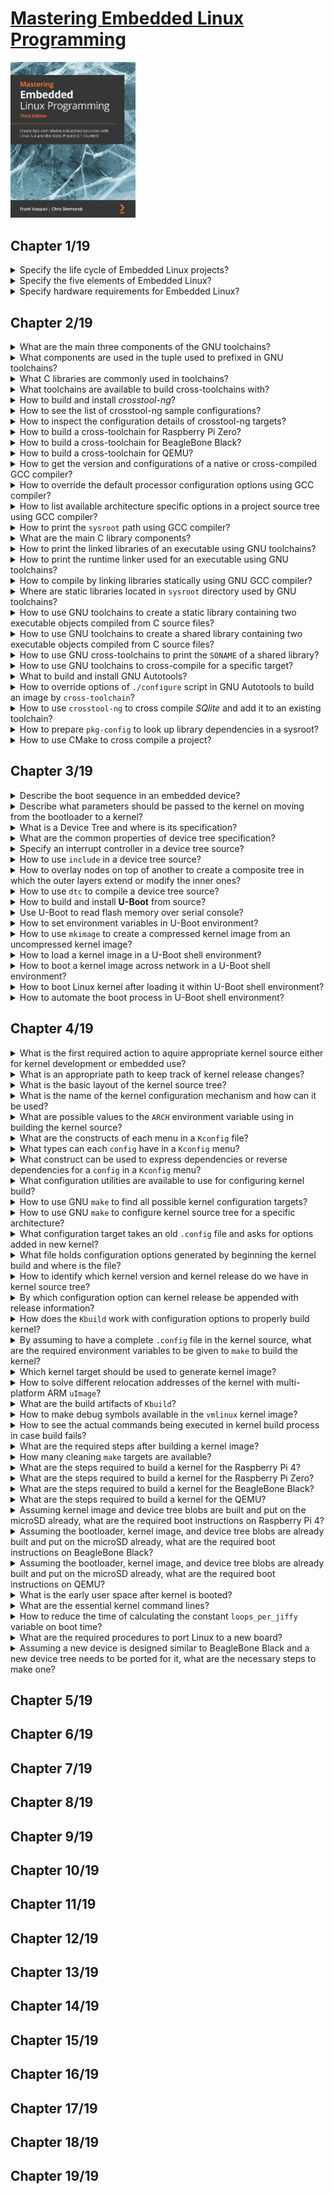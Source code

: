 # [Mastering Embedded Linux Programming](https://www.amazon.com/Mastering-Embedded-Linux-Programming-potential/dp/1789530385/ref=sr_1_3?keywords=9781789530384&qid=1661185260&sr=8-3)
<img alt="9781789530384" src="../covers/9781789530384.jpg" width="200"/>

## Chapter 1/19

<details>
<summary>Specify the life cycle of Embedded Linux projects?</summary>

> 1. Board Bring-Up
> 2. System Architecture and Design Choice
> 3. Writing Embedded Applications
> 4. Debugging and Optimizing Performance

> Origin: 1

> References:
---
</details>

<details>
<summary>Specify the five elements of Embedded Linux?</summary>

> 1. Toolchain
> 2. Bootloader
> 3. Kernel
> 4. Root filesystem
> 5. Embedded Applications

> Origin: 1

> References:
---
</details>

<details>
<summary>Specify hardware requirements for Embedded Linux?</summary>

> 1. CPU architecture
> 2. Reasonable amout of RAM
> 3. Non-volatile storage
> 4. Serial port
> 5. Debugging interface (e.g. JTAG)

> Origin: 1

> References:
---
</details>

## Chapter 2/19

<details>
<summary>What are the main three components of the GNU toolchains?</summary>

> * binutils **(base-devel)**: [https://gnu.org/software/binutils](https://gnu.org/software/binutils)
> * gcc **(base-devel)**: [https://gcc.gnu.org](https://gcc.gnu.org)
> * C library + Linux header files

> Origin: 2

> References:
> - [LLVM support for kernel build](https://kernel.org/doc/html/latest/kbuild/llvm.html)
---
</details>

<details>
<summary>What components are used in the tuple used to prefixed in GNU toolchains?</summary>

> * CPU Architecture + Endianness (e.g. `x86_64`, `mipsel`, `armeb`)
> * Vendor (e.g. `buildroot`)
> * Kernel (e.g. `linux`)
> * Operating System + ABI (e.g. `gnueabi`, `gnueabihf`, `musleabi`, `musleabihf`)
> 
> ```sh
> gcc -dumpmachine
> ``````

> Origin: 2

> References:
---
</details>

<details>
<summary>What C libraries are commonly used in toolchains?</summary>

> * glibc: [https://gnu.org/software/libc](https://gnu.org/software/libs)
> * musl libs: [https://musl.libc.org](https://musl.libc.org)
> * uClibc-ng: [https://uclibc-ng.org](https://uclibc-ng.org)
> * eglibc: [https://uclibc.org/home](https://uclibc.org/home)

> Origin: 2

> References:
---
</details>

<details>
<summary>What toolchains are available to build cross-toolchains with?</summary>

> Toolchain can be completely built manually by [Cross Linux From Scratch](https://trac.clfs.org).
> Another alternative to build toolchains is [crosstool-NG](https://crosstool-ng.github.io).

> Origin: 2

> References:
---
</details>

<details>
<summary>How to build and install <i>crosstool-ng</i>?</summary>

> ```sh
> git clone https://github.com/crosstool-ng/crosstool-ng.git
> cd crosstool-ng
> git checkout <latest>
> ./bootstrap
> ./configure --enable-local
> make -j<cores>
> ./ct-ng --version
> ``````

> Origin: 2

> References:
---
</details>

<details>
<summary>How to see the list of crosstool-ng sample configurations?</summary>

```sh
./ct-ng list-samples
```
</details>

<details>
<summary>How to inspect the configuration details of crosstool-ng targets?</summary>

> ```sh
> ./ct-ng show-<sample>
> ./ct-ng show-armv6-unknown-linux-gnueabihf
> ./ct-ng show-arm-cortex_a8-linux-gnueabi
> ./ct-ng show-arm-unknown-linux-gnueabi
> ``````

> Origin: 2

> References:
---
</details>

<details>
<summary>How to build a cross-toolchain for Raspberry Pi Zero?</summary>

> Considering the processor used in this device which is `bmc2835` having an armv6 core, we should use the following target:
>
> ```sh
> ./ct-ng distclean
> ./ct-ng show-armv6-unknown-linux-gnueabihf
> ./ct-ng armv6-unknown-linux-gnueabihf
> ``````
>
> Change following kernel configurations and set their values accordingly:
>
> * Tarbal path
> * Build path
> * Vendor tuple
>
> ```sh
> ./ct-ng build
> ``````

> Origin: 2

> References:
---
</details>

<details>
<summary>How to build a cross-toolchain for BeagleBone Black?</summary>

> ```sh
> ./ct-ng distclean
> ./ct-ng show-arm-cortex_a8-linux-gnueabi
> ./ct-ng arm-cortex_a8-linux-gnueabi
> ``````
> 
> Change the following kernel configurations and set their values accordingly:
> 
> * **Paths and misc options** >> **Render the toolchain read-only**: disable
> * **Target options** >> **Floating point**: **hardware (FPU)**
> * **Target options** >> **Use specific FPU**: neon
> 
> ```sh
> ./ct-ng build
> ``````

> Origin: 2

> References:
---
</details>

<details>
<summary>How to build a cross-toolchain for QEMU?</summary>

> ```sh
> ./ct-ng distclean
> ./ct-ng show-arm-unknown-linux-gnueai
> ./ct-ng arm-unknown-linux-gnueai
> ``````
> 
> Change the following kernel configurations and set their values accordingly:
> 
> * **Paths and misc options** >> disable **Render the toolchain read-only**
> 
> ```sh
> ./ct-ng build
> ``````

> Origin: 2

> References:
---
</details>

<details>
<summary>How to get the version and configurations of a native or cross-compiled GCC compiler?</summary>

> ```sh
> ${CROSS_COMPILE}gcc -v
> ``````

> Origin: 2

> References:
---
</details>

<details>
<summary>How to override the default processor configuration options using GCC compiler?</summary>

> ```sh
> ${CROSS_COMPILE}gcc -mcpu=cortex-a5 main.c -o app
> ``````

> Origin: 2

> References:
---
</details>

<details>
<summary>How to list available architecture specific options in a project source tree using GCC compiler?</summary>

> ```sh
> ${CROSS_COMPILE}gcc --target-help
> ``````

> Origin: 2

> References:
---
</details>

<details>
<summary>How to print the <code>sysroot</code> path using GCC compiler?</summary>

> ```sh
> ${CROSS_COMPILE}gcc -print-sysroot
> ``````

> Origin: 2

> References:
---
</details>

<details>
<summary>What are the main C library components?</summary>

> * libc (linked by default)
> * libm
> * libpthread
> * librt

> Origin: 2

> References:
---
</details>

<details>
<summary>How to print the linked libraries of an executable using GNU toolchains?</summary>

> ```sh
> ${CROSS_COMPILE}readelf -a app | grep "Shared library"
> ``````

> Origin: 2

> References:
---
</details>

<details>
<summary>How to print the runtime linker used for an executable using GNU toolchains?</summary>

> ```sh
> ${CROSS_COMPILE}readelf -a app | grep "program interpreter"
> ``````

> Origin: 2

> References:
---
</details>

<details>
<summary>How to compile by linking libraries statically using GNU GCC compiler?</summary>

> ```sh
> ${CROSS_COMPILE}gcc -static main.c -o app
> ``````

> Origin: 2

> References:
---
</details>

<details>
<summary>Where are static libraries located in <code>sysroot</code> directory used by GNU toolchains?</summary>

> ```sh
> SYSROOT=$(${CROSS_COMPILE}gcc -print-sysroot)
> cd $SYSROOT
> ls -l usr/lib/libc.a
> ``````

> Origin: 2

> References:
---
</details>

<details>
<summary>How to use GNU toolchains to create a static library containing two executable objects compiled from C source files?</summary>

> ```sh
> ${CROSS_COMPILE}gcc -c test1.o
> ${CROSS_COMPILE}gcc -c test2.o
> ${CROSS_COMPILE}ar rc libtest1.a test1.o test2.o
> ${CROSS_COMPILE}gcc main.c -ltest -L../libs -I../include -o app
> ``````

> Origin: 2

> References:
---
</details>

<details>
<summary>How to use GNU toolchains to create a shared library containing two executable objects compiled from C source files?</summary>

> ```sh
> ${CROSS_COMPILE}gcc -fPIC -c test1.c
> ${CROSS_COMPILE}gcc -fPIC -c test2.c
> ${CROSS_COMPILE}gcc -shared -o libtest.so test1.o test2.o
> ${CROSS_COMPILE}gcc main.c -ltest -L../libs -I../include -o app
> ${CROSS_COMPILE}readelf -a app | grep library
> ${CROSS_COMPILE}readelf -a app | grep interpreter
> ``````

> Origin: 2

> References:
---
</details>

<details>
<summary>How to use GNU cross-toolchains to print the <code>SONAME</code> of a shared library?</summary>

> ```sh
> ${CROSS_COMPILE}readelf -a /usr/lib/x86_64-linux-gnu/libjpeg.so.8.2.2 | grep SONAME
> libjpeg.so.8
> ``````

> Origin: 2

> References:
---
</details>

<details>
<summary>How to use GNU toolchains to cross-compile for a specific target?</summary>

> By using environment variables to specify toolchains:
>
> ```sh
> export CROSS_COMPILE=armv6-rpi-linux-gnueabihf-
> make
> ``````
>
> Or by specifying behind the `make` command directly:
>
> ```sh
> make CROSS_COMPILE=armv6-rpi-linux-gnueabihf-
> ``````

> Origin: 2

> References:
---
</details>

<details>
<summary>What to build and install GNU Autotools?</summary>

> * GNU Autoconf [https::/gnu.org/software/autoconf/autoconf.html](https::/gnu.org/software/autoconf/autoconf.html)
> * GNU Automake [https://gnu.org/savannah-checkouts/gnu/automake](https://gnu.org/savannah-checkouts/gnu/automake)
> * GNU Libtool [https://gnu.org/software/libtool/libtool.html](https://gnu.org/software/libtool/libtool.html)
> * Gnulib [https://gnu.org/software/gnulib](https://gnu.org/software/gnulib)
> 
> ```sh
> ./configure
> make
> make install
> ``````

> Origin: 2

> References:
---
</details>

<details>
<summary>How to override options of <code>./configure</code> script in GNU Autotools to build an image by <code>cross-toolchain</code>?</summary>

> ```sh
> CC=armv6-rpi-linux-gnueabihf ./configure --host=armv6-rpi-linux-gnueabihf
> ``````

> Origin: 2

> References:
---
</details>

<details>
<summary>How to use <code>crosstool-ng</code> to cross compile <i>SQlite</i> and add it to an existing toolchain?</summary>

> ```sh
> wget http://www.sqlite.org/2020/sqlite-autoconf-3330000.tar.gz
> tar xf sqlite-autoconf-3330000.tar.gz
> cd sqlite-autoconf-3330000
> CC=armv6-rpi-linux-gnueabihf ./configure --host=armv6-rpi-linux-gnueabihf --prefix=/usr
> make
> make DESTDIR=$(armv6-rpi-linux-gnueabi-gcc -print-sysroot) install
> 
> armv6-rpi-linux-gnueabihf main.c -o sqlite-test -lsqlite3
> ``````

> Origin: 2

> References:
---
</details>

<details>
<summary>How to prepare <code>pkg-config</code> to look up library dependencies in a sysroot?</summary>

> In order for `pkg-config` to address library and header files belonging to *sqlite3*, it should be able to see `<sysroot>/usr/lib/pkgconfig/sqlite3.pc`:
>
> ```sh
> export CROSS_COMPILE="xtools/armv6-rpi-linux-gnueabihf-"
> export PKG_CONFIG_LIBDIR=$(${CROSS_COMPILE}gcc -print-sysroot)/usr/lib/pkgconfig
> ${CROSS_COMPILE}gcc $(pkg-config sqlite3 --cflags --libs) main.c -o sqlite-test
> ``````

> Origin: 2

> References:
---
</details>

<details>
<summary>How to use CMake to cross compile a project?</summary>

> ```sh
> export CROSS_COMPILE="xtools/armv6-rpi-linux-gnueabihf-"
> cmake -S . -B build -D CMAKE_INSTALL_PREFIX:PATH=sysroot -D CMAKE_C_COMPILER:PATH=${CROSS_COMPILE}gcc
> cmake --build build --parallel 8 --target all
> cmake --build build --parallel 8 --target install
> ``````

> Origin: 2

> References:
---
</details>

## Chapter 3/19

<details>
<summary>Describe the boot sequence in an embedded device?</summary>

> * **Phase 1 Rom Code**: loads a small chunk of code from first few pages of NAND, from flash memory connected through **Serial Peripheral Interface**, or from the first sector of an MMC device, or from a file named ML on the first partition of an MMC device.
> * **Phase 2 Secondary Program Loader (SPL)**: sets up memory controller and other essential parts of the system in preparation for loading the **TPL** into DRAM.
> * **Phase 3 Tertiary Program Loader (TPL)**: full bootloader such as U-Boot loads the kernel + optional FDT and initramfs into DRAM.

> Origin: 3

> References:
---
</details>

<details>
<summary>Describe what parameters should be passed to the kernel on moving from the bootloader to a kernel?</summary>

> * The machine number, which is used on PowerPC and Arm platform without support for a device tree, to Identify the type of SoC.
> * Basic details of the hardware that's been detected so far, including the size and location of the physical RAM and the CPU's clock speed.
> * The kernel command line.
> * Optionally, the location and size of a device tree binary.
> * Optionally, the location and size of an initial RAM disk, called the **initial RAM file system (initramfs)**.

> Origin: 3

> References:
---
</details>

<details>
<summary>What is a Device Tree and where is its specification?</summary>

> * https://github.com/devicetree-org/devicetree-specification/releases

> Origin: 3

> References:
---
</details>

<details>
<summary>What are the common properties of device tree specification?</summary>

> * Device tree begins with a root node.
> * **reg** property referes to a range of units in a register space.
>
> ```dts
> /dts-v1/;
> /{
>     model = "TI AM335x BeagleBone";
>     compatible = "ti,am33xx";
>     #address-cells = <1>;
>     #size-cells = <1>;
>     cpus {
>         #address-cells = <1>;
>         #size-cells = <0>;
>         cpu@0 {
>             compatible = "arm,cortex-a8";
>             device_type = "cpu";
>             reg = <0>;
>         };
>     };
>     memory@80000000 {
>         device_type = "memory";
>         reg = <0x80000000 0x20000000>; /* 512 MB */
>     };
> };
> ``````

> Origin: 3

> References:
> - [Device Tree Bindings](https://kernel.org/doc/html/latest/devicetree/bindings/ "/devicetree/bindings")
---
</details>

<details>
<summary>Specify an interrupt controller in a device tree source?</summary>

> * Labels used can be expressed in connections to reference to a node.
> * Labels are also referred to as **phandles**.
> * **interrupt-controller** property identifies not as interrupt controller.
> * **interrupt-parrent** property references the interrupt controller.
>
> ```dts
> /dts-v1/;
> {
>     intc: interrupt-controller@48200000 {
>         compatible = "ti,am33xx-intc";
>         interrupt-controller;
>         #interrupt-cells = <1>;
>         reg = <0x48200000 0x1000>;
>     };
>     lcdc: lcdc@48200000 {
>         compatible = "ti,am33xx-tilcdc";
>         reg = <0x4830e000 0x1000>;
>         interrupt-parent = <&intc>;
>         interrupts = <36>;
>         ti,hwmods = "lcdc";
>         status = "disabled";
>     };
> };
> ``````

> Origin: 3

> References:
---
</details>

<details>
<summary>How to use <code>include</code> in a device tree source?</summary>

> ```dts
> /include/ "vexpress-v2m.dtsi"
> ``````

> Origin: 3

> References:
---
</details>

<details>
<summary>How to overlay nodes on top of another to create a composite tree in which the outer layers extend or modify the inner ones?</summary>

> * The **status** is disabled, meaning that no device driver should be bound to it.
>
> ```dts
> mmc1: mmc@48060000 {
>     compatible = "ti,omap4-hsmmc";
>     t.hwmods = "mmc1";
>     ti,dual-volt;
>     ti,needs-special-reset;
>     ti,needs-special-hs-handling;
>     dmas = <&edma_xbar 24 0 0 &edma_xbar 25 0 0>;
>     dma_names = "tx", "rx";
>     interrupts = <64>;
>     reg = <0x48060000 0x1000>;
>     status = "disabled";
> };
> ``````
>
> * The **status** property is set to *okay*, which causes the MMC device driver to bind with this interface.
>
> ```dtsi
> &mmc1 {
>     status = "okay";
>     bus-width = <0x4>;
>     pinctrl-names = "default";
>     pinctrl-0 = <&mmc1_pins>;
>     cd-gpios = <&gpio0 6 GPIO_ACTIVE_LOW>;
> };
> ``````
>
> * The **mmc1** interface is connected to a different voltage regulator on the BeagleBone Black as expressed in am335x-boneblack.dts, which associates it with the voltage regulator via the **vmmcsd_fixed** label:
>
> ```dtsi
> &mmc1 {
>     vmmc-supply = <&vmmcsd_fixed>;
> };
> ``````

> Origin: 3

> References:
---
</details>

<details>
<summary>How to use <code>dtc</code> to compile a device tree source?</summary>

> ```sh
> dtc beaglebone-black.dts -o beaglebone-black.dtb
> ``````

> Origin: 3

> References:
---
</details>

<details>
<summary>How to build and install <b>U-Boot</b> from source?</summary>

> ```sh
> git clone git:://git.denx.de/u-boot.git
> cd u-boot
> git checkout v2021.01
> make ARCH=arm CROSS_COMPILE=arm-cortex_a8-linux-gnueabihf- am335x_emv_defconfig
> make ARCH=arm CROSS_COMPILE=arm-cortex_a8-linux-gnueabihf- -j2
> sudo fdisk /dev/sda
> mkfs.vfat -F 16 -n boot /dev/sda1
> mkfs.ext4 -L rootfs /dev/sda2
> mount /dev/sda1 /run/media/brian/boot
> cp MLO u-boot.img /run/media/brian/boot
> umount /run/media/brian/boot
> picocom -b 115200 /dev/ttyUSB0
> ``````
> 
> The results of the compilation:
> 
> * `u-boot`: U-Boot in ELF object format, suitable for use with a debugger
> * `u-boot.map`: The symbol table
> * `u-boot.bin`: U-Boot in raw binary format, suitable for running on your device
> * `u-boot.img`: This is `u-boot.bin` with a U-Boot header added, suitable for uploading to a running copy of U-Boot
> * `u-boot.srec`: U-Boot in Motoral S-record (**SRECORD** or **SRE**) format, suitable for transferring over a serial connection
> * `MLO`: The BeagleBone Black also requires a **SPL** which is built here

> Origin: 3

> References:
---
</details>

<details>
<summary>Use U-Boot to read flash memory over serial console?</summary>

> Read `0x200000` bytes from offset `0x400000` from the start of the NAND memory into RAM address `0x82000000`
>
> ```sh
> nand read 82000000 400000 200000
> ``````

> Origin: 3

> References:
---
</details>

<details>
<summary>How to set environment variables in U-Boot environment?</summary>

> ```sh
> setenv foo bar
> printenv foo
> 
> setenv foo # reset foo
> printenv # print all environment variables
> ``````

> Origin: 3

> References:
---
</details>

<details>
<summary>How to use <code>mkimage</code> to create a compressed kernel image from an uncompressed kernel image?</summary>

> ```sh
> mkimage --help
> mkimage -A arm -O linux -T kernel -C gzip -a 0x80008000 0e 0x80008000 -n 'Linux' -d zImage uImage
> ``````

> Origin: 3

> References:
---
</details>

<details>
<summary>How to load a kernel image in a U-Boot shell environment?</summary>

> ```sh
> mmc rescan
> fatload mmc 0:1 82000000 uimage
> iminfo 82000000
> ``````

> Origin: 3

> References:
---
</details>

<details>
<summary>How to boot a kernel image across network in a U-Boot shell environment?</summary>

> ```sh
> setenv ipaddr 192.168.1.12
> setenv serverip 192.168.1.18
> tftp 82000000 uImage
> tftpboot 82000000 uimage
> nandecc hw
> nand erase 280000 400000
> nand write 82000000 280000 400000
> nand read 82000000 280000 400000
> ``````

> Origin: 3

> References:
---
</details>

<details>
<summary>How to boot Linux kernel after loading it within U-Boot shell environment?</summary>

> ```sh
> # bootm [kernel address] [ramdist address] [dtb address]
> bootm 82000000 - 83000000
> ``````

> Origin: 3

> References:
---
</details>

<details>
<summary>How to automate the boot process in U-Boot shell environment?</summary>

> ```sh
> setenv bootcmd nand read 82000000 400000 200000\;bootm 82000000
> ``````

> Origin: 3

> References:
---
</details>

## Chapter 4/19

<details>
<summary>What is the first required action to aquire appropriate kernel source either for kernel development or embedded use?</summary>

> To follow kernel mainline, below repository should be used:
>
> ```sh
> git clone git://git.kernel.org/pub/scm/linux/kernel/git/torvalds/linux.git
> ``````
>
> To use long-term releases of the kernel, below repository should be used instead:
>
> ```sh
> git clone git://git.kernel.org/pub/scm/linux/kernel/git/stable/linux-stable.git
> ``````

> Origin: 4

> References:
---
</details>

<details>
<summary>What is an appropriate path to keep track of kernel release changes?</summary>

> Follow up overviews of each kernel release on **KernelNewbies** to see changes.

> Origin: 4

> References:
> - https://kernelnewbies.org/LinuxVersions
---
</details>

<details>
<summary>What is the basic layout of the kernel source tree?</summary>

> * `arch`: architecture specific files.
> * `Documentation`: main kernel documentation.
> * `drivers`: device drivers, each type having specific subdirectory.
> * `fs`: filesystem code.
> * `include`: kernel header files, including required headers for building the toolchain.
> * `init`: kernel startup code.
> * `kernel`: core functions, including scheduling, locking, timers, power management, and debug/trace code.
> * `mm`: memory management.
> * `net`: network protocols.
> * `scripts`: useful scripts, including the **device tree compiler**.
> * `tools`: useful tools, including the Linux performance counters tool, `perf`.

> Origin: 4

> References:
---
</details>

<details>
<summary>What is the name of the kernel configuration mechanism and how can it be used?</summary>

> The configuration mechanism is called `Kconfig`, and the build system that it integrates with it is called `Kbuild`.

> Origin: 4

> References:
> - [Documentation/kbuild](https://www.kernel.org/doc/html/latest/kbuild/)
---
</details>

<details>
<summary>What are possible values to the <code>ARCH</code> environment variable using in building the kernel source?</summary>

> The value you put into `ARCH` is one of the subdirectories you find in the `arch` directory in the kernel source tree.

> Origin: 4

> References:
---
</details>

<details>
<summary>What are the constructs of each menu in a <code>Kconfig</code> file?</summary>

> Each `config` identifier is constructed as follows:
>
> ```kconfig
> menu "Menu Title"
> [...]
> config EXAMPLE
>     bool "config inline description"
>     default [y,m,n]
>     help
>         multi-line config description.
> [...]
> endmenu
> ``````
>
> This config can be found in `.config` file as `CONFIG_EXAMPLE=y`.

> Origin: 4

> References:
---
</details>

<details>
<summary>What types can each <code>config</code> have in a <code>Kconfig</code> menu?</summary>

> * `bool`: either `y` or not defined.
> * `tristate`: feature can be built as a kernel module or built into the main kernel image.
> * `int`: integer value using decimal notation.
> * `hex`: unsigned integer value using hexadecimal notation.
> * `string`: string value.

> Origin: 4

> References:
---
</details>

<details>
<summary>What construct can be used to express dependencies or reverse dependencies for a <code>config</code> in a <code>Kconfig</code> menu?</summary>

> Dependencies can be expressed by `depends on` construct:
>
> ```kconfig
> config EXAMPLE
>     tristate "config inline description"
>     depends on DEPENDENCY
> ``````
>
> `EXAMPLE` will not be shown in menu if `DEPENDENCY` is not set.
>
> Reverse dependencies can be expressed by `select` construct, as an example in `arch/arm`
>
> ```kconfig
> config ARM
>     bool
>     default y
>     select ARCH_KEEP_MEMBLOCK
>     ...
> ``````
>
> Selecting any config as reverse dependency, sets its value as `y`.

> Origin: 4

> References:
---
</details>

<details>
<summary>What configuration utilities are available to use for configuring kernel build?</summary>

> * `menuconfig`: requires `ncurses`, `flex`, and `bison` packages.
> * `xconfig`
> * `gconfig`

> Origin: 4

> References:
---
</details>

<details>
<summary>How to use GNU <code>make</code> to find all possible kernel configuration targets?</summary>

> There is a set of known working configuration files in `arch/$ARCH/configs`, each containing suitable configuration values for a single SoC or a group of SoCs.
>
> To make configuration for `arm64` SoCs:
>
> ```sh
> make ARCH=arm64 defconfig
> ``````
>
> To make configuration for SoC of `raspberry pi zero`, considering its `bcm2835` 32-bits processor:
>
> ```sh
> make ARCH=arm bcm2835_defconfig
> ``````

> Origin: 4

> References:
---
</details>

<details>
<summary>How to use GNU <code>make</code> to configure kernel source tree for a specific architecture?</summary>

> `ARCH` environment variable needs to be set for almost all `make` targets:
>
> ```sh
> make ARCH=arm menuconfig
> ``````

> Origin: 4

> References:
---
</details>

<details>
<summary>What configuration target takes an old <code>.config</code> file and asks for options added in new kernel?</summary>

> The `oldconfig` target validates modified `.config`.
>
> ```sh
> make ARCH=arm oldconfig
> ``````
>
> Use `olddefconfig` target to use a preconfigured `.config` file and set new parameters as default.
>
> ```sh
> make ARCH=arm olddefconfig
> ``````

> Origin: 4

> References:
---
</details>

<details>
<summary>What file holds configuration options generated by beginning the kernel build and where is the file?</summary>

> A header file `include/generated/autoconf.h` contains `#define` preprocessors to be included in the kernel source.

> Origin: 4

> References:
---
</details>

<details>
<summary>How to identify which kernel version and kernel release do we have in kernel source tree?</summary>

> This is reported at runtime through the `uname` command.  
> It is also used in naming the directory where kernel modules are stored.
>
> ```sh
> make ARCH=arm kernelversion
> make ARCH=arm kernelrelease
> ``````

> Origin: 4

> References:
---
</details>

<details>
<summary>By which configuration option can kernel release be appended with release information?</summary>

> `CONFIG_LOCALVERSION` option is the release information string to be appended to kernel release.  
> Kernel version can never be appended.

> Origin: 4

> References:
---
</details>

<details>
<summary>How does the <code>Kbuild</code> work with configuration options to properly build kernel?</summary>

> `Kbuild` takes configurations from `.config` file and follows below pattern in make files such as `drivers/char/Makefile`:
>
> ```make
> obj-y += mem.o random.o
> obj-$(CONFIG_TTY_PRINTK) += ttyprintk.o
> ``````

> Origin: 4

> References:
---
</details>

<details>
<summary>By assuming to have a complete <code>.config</code> file in the kernel source, what are the required environment variables to be given to <code>make</code> to build the kernel?</summary>

> * `ARCH`: architecture name
> * `CROSS_COMPILE`: toolchain prefix ending with a hyphen, visible in `PATH`

> Origin: 4

> References:
---
</details>

<details>
<summary>Which kernel target should be used to generate kernel image?</summary>

> * **U-Boot**: traditionally `uImage`, but newer versions can load `zImage`
> * **x86 targets**: `bzImage`
> * **Most other bootloaders**: `zImage`
>
> ```sh
> make -j $(($(nproc) / 2)) ARCH=arm CROSS_COMPILE=armv6-rpi-linux-gnueabihf- zImage
> ``````

> Origin: 4

> References:
---
</details>

<details>
<summary>How to solve different relocation addresses of the kernel with multi-platform ARM <code>uImage</code>?</summary>

> The relocation address is coded into the `uImage` header by the `mkimage` command when the kernel is built, but fails with multiple reloaction addresses.
>
> ```sh
> make -j $(($(nproc)/2)) ARCH=arm CROSS_COMPILE=arm-rpi-linux-gnueabihf- LOADADDR=0x80008000 uImage
> ``````

> Origin: 4

> References:
---
</details>

<details>
<summary>What are the build artifacts of <code>Kbuild</code>?</summary>

> * `vmlinux`: the kernel as an ELF binary, suited for debugging by `kgdb`.
> * `System.map`: the symbol table in a human-readable form.
> * `arch/$ARCH/boot`: the directory containing vmlinux image converted for bootloaders.
>
> * `arch/$ARCH/boot/Image`: `vmlinux` converted to raw binary format.
> * `zImage`: compressed version of `Image`.
> * `uImage`: `zImage` plus a 64-byte U-Boot header.

> Origin: 4

> References:
---
</details>

<details>
<summary>How to make debug symbols available in the <code>vmlinux</code> kernel image?</summary>

> By enabling `CONFIG_DEBUG_INFO` configuration option.

> Origin: 4

> References:
---
</details>

<details>
<summary>How to see the actual commands being executed in kernel build process in case build fails?</summary>

> ```sh
> make -j $(($(nproc)/2)) ARCH=arm CROSS_COMPILE=arm-rpi-linux-gnueabihf- V=1 zImage
> ``````

> Origin: 4

> References:
---
</details>

<details>
<summary>What are the required steps after building a kernel image?</summary>

> Compiling device trees:
>
> ```sh
> make ARCH=arm dtbs
> ``````
>
> Compiling modules:
>
> ```sh
> make -j 8 ARCH=arm CROSS_COMPILE=arm-rpi-linux-gnueabihf- modules
> ``````
>
> Install modules:
>
> ```sh
> make -j 8 ARCH=arm CROSS_COMPILE=arm-rpi-linux-gnueabihf- INSTALL_MOD_PATH=/run/media/user/rootfs install_modules
> ``````

> Origin: 4

> References:
---
</details>

<details>
<summary>How many cleaning <code>make</code> targets are available?</summary>

> * `clean`: remove object files and most intermediates.
> * `mrproper`: remove all intermediate files and `.config` file.
> * `distclean`: remove all, also delete editor backup files, patch files, and other artifacts.

> Origin: 4

> References:
---
</details>

<details>
<summary>What are the steps required to build a kernel for the Raspberry Pi 4?</summary>

> Raspberry Pi is a little different here. So prebuilt binaries or patched sources are preferred:
>
> * Clone a stable branch of Raspberry Pi Foundations' kernel fork into a `linux` directory.
> * Export contents of the `boot` subdirectory from Raspberry Pi Foundation's `firmware` repo to a `boot` directory.
> * Delete existing kernel images, device tree blobs, and device tree overlays from the `boot` directory.
> * From the `linux` directory, build the 64-bit kernel, modules, and device tree for the Raspberry Pi 4.
> * Copy the newly built kernel image, device tree blobs, and device tree overlays from `arch/arm64/boot/` to the `boot` directory.
> * Write `config.txt` and `cmdline.txt` files out to the boot directory for the Raspberry Pi's bootloader to read and pass to the kernel.
>
> Prebuilt toolchain:
>
> [AArch64 GNU/Linux target (aarch64-none-linux-gnu)](https://developer.arm.com/-/media/Files/downloads/gnu-a/10.3-2021.07/binrel/gcc-arm-10.3-2021.07-x86_64-aarch64-none-linux-gnu.tar.xz?rev=1cb9c51b94f54940bdcccd791451cec3&hash=A56CA491FA630C98F7162BC1A302F869)
>
> * Clone a stable branch of Raspberry Pi Foundations' kernel fork into a `linux` directory.
> * Export contents of the `boot` subdirectory from Raspberry Pi Foundation's `firmware` repo to a `boot` directory.
> * Delete existing kernel images, device tree blobs, and device tree overlays from the `boot` directory.
> * From the `linux` directory, build the 64-bit kernel, modules, and device tree for the Raspberry Pi 4.
> * Copy the newly built kernel image, device tree blobs, and device tree overlays from `arch/arm64/boot/` to the `boot` directory.
> * Write `config.txt` and `cmdline.txt` files out to the boot directory for the Raspberry Pi's bootloader to read and pass to the kernel.
>
> Patched kernel source for Raspberry Pi:
>
> https://github.com/raspberrypi/linux.git
>
> ```sh
> cd ~
> wget [AArch64 GNU/Linux target (aarch64-none-linux-gnu)]
> tar xf archive.tar.xz
> mv gcc-executable gcc-arm-aarch32-none-linux-gnu
> sudo pacman -S subversion openssl
> git clone --depth 1 -b rpi-4.5.y https://github.com/raspberrypi/linux.git
> svn export https://github.com/raspberrypi/firmware/trunk/boot
> rm boot/kernel*
> rm boot/*.dtb
> rm boot/overlays/*.dtbo
> 
> PATH=~/gcc-arm-aarch64-none-linux-gnu/bin/:$PATH
> cd linux
> make ARCH=arm64 CROSS_COMPILE=aarch64-none-linux-gnu- bcm2711_defconfig
> make -j $(($(nproc)/2)) ARCH=arm64 CROSS_COMPILE=aarch64-none-linux-gnu-
> cp arch/arm64/boot/Image ../boot/kernel8.img
> cp arch/arm64/boot/dts/overlays/*.dtbo ../boot/overlays/
> cp arch/arm64/boot/dts/broadcom/*.dtb ../boot
> echo 'enable_uart=1' > ../boot/config.txt
> echo 'arm_64bit=1' >> ../boot/config.txt
> echo 'console=serial0,115200 console=tty1 root=/dev/mmcblk0p2 rootwait' > ../boot/cmdline.txt
> ``````

> Origin: 4

> References:
---
</details>

<details>
<summary>What are the steps required to build a kernel for the Raspberry Pi Zero?</summary>

> Prebuilt toolchain:
> [AArch32 target with hard float (arm-none-linux-gnueabihf)](AArch32 target with hard float (arm-none-linux-gnueabihf))
>
> ```sh
> cd ~
> wget [AArch32 GNU/Linux target (aarch32-none-linux-gnu)]
> tar xf archive.tar.xz
> mv gcc-executable gcc-arm-aarch32-none-linux-gnu
> sudo pacman -S subversion openssl
> git clone --depth 1 -b rpi-4.5.y https://github.com/raspberrypi/linux.git
> svn export https://github.com/raspberrypi/firmware/trunk/boot
> rm boot/kernel*
> rm boot/*.dtb
> rm boot/overlays/*.dtbo
> 
> PATH=~/gcc-arm-aarch32-none-linux-gnu/bin/:$PATH
> cd linux
> make ARCH=arm CROSS_COMPILE=aarch32-none-linux-gnu- bcm2711_defconfig
> make -j $(($(nproc)/2)) ARCH=arm CROSS_COMPILE=aarch32-none-linux-gnu-
> cp arch/arm/boot/Image ../boot/kernel8.img
> cp arch/arm/boot/dts/overlays/*.dtbo ../boot/overlays/
> cp arch/arm/boot/dts/broadcom/*.dtb ../boot
> echo 'enable_uart=1' > ../boot/config.txt
> echo 'console=serial0,115200 console=tty1 root=/dev/mmcblk0p2 rootwait' > ../boot/cmdline.txt
> ``````

> Origin: 4

> References:
---
</details>

<details>
<summary>What are the steps required to build a kernel for the BeagleBone Black?</summary>

> ```sh
> cd linux-stable
> make ARCH=arm CROSS_COMPILE=arm-cortex_a8-linux-gnueabihf- distclean
> make ARCH=arm multi_v7_defconfig
> make ARCH=arm CROSS_COMPILE=arm-cortex_a8-linux-gnueabihf- zImage -j $(($(nproc)/2))
> make ARCH=arm CROSS_COMPILE=arm-cortex_a8-linux-gnueabihf- modules -j $(($(nproc)/2))
> make ARCH=arm CROSS_COMPILE=arm-cortex_a8-linux-gnueabihf- dts
> ``````

> Origin: 4

> References:
---
</details>

<details>
<summary>What are the steps required to build a kernel for the QEMU?</summary>

> ```sh
> cd linux-stable
> make ARCH=arm CROSS_COMPILE=arm-unknown-linux-gnueabihf- distclean
> make ARCH=arm CROSS_COMPILE=arm-unknown-linux-gnueabihf- zImage -j $(($(nproc)/2))
> make ARCH=arm CROSS_COMPILE=arm-unknown-linux-gnueabihf- modules -j $(($(nproc)/2))
> make ARCH=arm CROSS_COMPILE=arm-unknown-linux-gnueabihf- dts
> ``````

> Origin: 4

> References:
---
</details>

<details>
<summary>Assuming kernel image and device tree blobs are built and put on the microSD already, what are the required boot instructions on Raspberry Pi 4?</summary>

> Nothing.
> Raspberry Pis use a proprietary bootloader provided by Broadcom instead of U-Boot.
> Kernel will boot and ends with a kernel panic because of the abcense of root filesystem.

> Origin: 4

> References:
---
</details>

<details>
<summary>Assuming the bootloader, kernel image, and device tree blobs are already built and put on the microSD already, what are the required boot instructions on BeagleBone Black?</summary>

> ```sh
> fatload mmc 0:1 0x80200000 zImage
> fatload mmc 0:1 0x80f00000 am335x-boneblack.dtb
> setenv bootargs console=ttyo0
> bootz 0x80200000 - 0x80f00000
> ``````

> Origin: 4

> References:
---
</details>

<details>
<summary>Assuming the bootloader, kernel image, and device tree blobs are already built and put on the microSD already, what are the required boot instructions on QEMU?</summary>

> ```sh
> QEMU_AUDIO_DRV=none qemu-system-arm -m 256M -nographic -M versatilepb -kernel zImage -apend "console=ttyAMA0,115200" -dtb versatile-pb.dts"
> ``````

> Origin: 4

> References:
---
</details>

<details>
<summary>What is the early user space after kernel is booted?</summary>

> The kernel has to mount a root filesystem and execute the first user space process via a ramdisk or by mounting a real filesystem on a block device.
>
> The code for this process is in `init/main.c`, starting with `rest_init()` function which creates the first thread with PID 1 and runs the code in `kernel_init()`.
>
> If there is a ramdisk, it will try to execute the program `/init`, which will take on the task of setting up the user space.
>
> If the kernel fails to find and run `/init`, it tries to mount a filesystem by calling the `prepare_namespace()` function in `init/do_mounts.c`.
>
> ```sh
> root=/dev/ mmcblk0p1
> ``````

> Origin: 4

> References:
---
</details>

<details>
<summary>What are the essential kernel command lines?</summary>

> * `debug`: set console log level.
> * `init`: the `init` program to run from a mounted root filesystem which defaults to `/sbin/init`.
> * `lpj`: sets `loops_per_jiffy` to a given constant.
> * `panic`: behavior when the kernel panics. above zero is number of seconds before reboot, zero waits forever, and below zero reboots instantly.
> * `quiet`: no log levels.
> * `rdinit`: the `init` program to run from a ramdisk. defaults to `/init`.
> * `ro`: mounts root device as read-only.
> * `root`: the device on which to mount the root filesystem.
> * `rootdelay`: number of seconds to wait before mounting root device.
> * `rootfstype`: filesystem type for the root device.
> * `rootwait`: wait indefinitely for the root device to be detected.
> * `rw`: mounts root device as read-write (default).

> Origin: 4

> References:
---
</details>

<details>
<summary>How to reduce the time of calculating the constant <code>loops_per_jiffy</code> variable on boot time?</summary>

> By setting `lpj=4980736` to the kernel parameter.  
> The number should be different on each device.

> Origin: 4

> References:
---
</details>

<details>
<summary>What are the required procedures to port Linux to a new board?</summary>

> ```sh
> ``````

> Origin: 4

> References:
---
</details>

<details>
<summary>Assuming a new device is designed similar to BeagleBone Black and a new device tree needs to be ported for it, what are the necessary steps to make one?</summary>

> ```dts
> /dts-v1/;
> 
> #include "am33xx.dtsi"
> #include "am335x-bone-common.dtsi"
> #include "am335x-boneblack-common.dtsi"
> 
> / {
>     model = "Nova";
>     compatible = "ti,am335x-bone-black", "ti,am335x-bone", "ti,am33xx";
> };
> 
> / {
>     model = "Nova";
>     compatible = "ti,nova", "ti,am33xx";
> };
> […]
> ``````
> 
> ```sh
> make ARCH=arm nova.dtb
> ``````
> 
> *arch/arm/boot/dts/Makefile*
> ```make
> […]
> dtb-$(CONFIG_SOC_AM33XX) += nova.dtb
> […]
> ``````
> 
> *arch/arm/mach-omap2/board-generic.c*
> ```c
> #ifdef CONFIG_SOC_AM33XX
> static const char *const am33xx_boards_compat[] __initconst = {
>     "ti,am33xx",
>     NULL,
> };
> 
> DT_MACHINE_START(AM33XX_DT, "Generic AM33XX (Flattened Device Tree)")
>     .reserve = omap_reserve,
>     .map_io = am33xx_map_io,
>     .init_early = am33xx_init_early,
>     .init_machine = omap_generic_init,
>     .init_late = am33xx_init_late,
>     .init_time = omap3_gptimer_timer_init,
>     .dt_compat = am33xx_boards_compat,
>     .restart = am33xx_restart,
> MACHINE_END
> 
> static const char *const nova_compat[] __initconst = {
>     "ti,nova",
>     NULL,
> };
> 
> DT_MACHINE_START(NOVA_DT, "Nova board (Flattened Device Tree)")
>     .reserve = omap_reserve,
>     .map_io = am33xx_map_io,
>     .init_early = am33xx_init_early,
>     .init_machine = omap_generic_init,
>     .init_late = am33xx_init_late,
>     .init_time = omap3_gptimer_timer_init,
>     .dt_compat = nova_compat,
>     .restart = am33xx_restart,
> MACHINE_END
> #endif
> ``````
> 
> *drivers/net/ethernet/ti/cpsw-common.c*
> ```c
> int ti_cm_get_macid(struct device *dev, int slave, u8 *mac_addr)
> {
>     […]
>     if (of_machine_is_compatible("ti,am33xx"))
>         return cpsw_am33xx_cm_get_macid(dev, 0x630, slave, mac_addr);
>     […]
> }
> ``````

> Origin: 4

> References:
---
</details>

## Chapter 5/19
## Chapter 6/19
## Chapter 7/19
## Chapter 8/19
## Chapter 9/19
## Chapter 10/19
## Chapter 11/19
## Chapter 12/19
## Chapter 13/19
## Chapter 14/19
## Chapter 15/19
## Chapter 16/19
## Chapter 17/19
## Chapter 18/19
## Chapter 19/19

